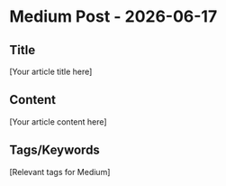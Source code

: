 # Medium Post - 2026-06-17

## Title
[Your article title here]

## Content
[Your article content here]

## Tags/Keywords
[Relevant tags for Medium]
